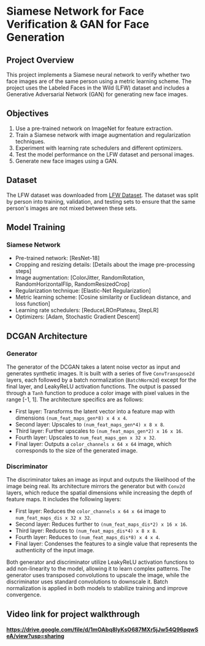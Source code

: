 # Siamese Network for Face Verification & GAN for Face Generation

## Project Overview
This project implements a Siamese neural network to verify whether two face images are of the same person using a metric learning scheme. The project uses the Labeled Faces in the Wild (LFW) dataset and includes a Generative Adversarial Network (GAN) for generating new face images.

## Objectives
1. Use a pre-trained network on ImageNet for feature extraction.
2. Train a Siamese network with image augmentation and regularization techniques.
3. Experiment with learning rate schedulers and different optimizers.
4. Test the model performance on the LFW dataset and personal images.
5. Generate new face images using a GAN.

## Dataset
The LFW dataset was downloaded from [LFW Dataset](http://vis-www.cs.umass.edu/lfw/). The dataset was split by person into training, validation, and testing sets to ensure that the same person's images are not mixed between these sets.

## Model Training
### Siamese Network
- Pre-trained network: [ResNet-18]
- Cropping and resizing details: [Details about the image pre-processing steps]
- Image augmentation: [ColorJitter, RandomRotation, RandomHorizontalFlip, RandomResizedCrop]
- Regularization technique: [Elastic-Net Regularization]
- Metric learning scheme: [Cosine similarity or Euclidean distance, and loss function]
- Learning rate schedulers: [ReduceLROnPlateau, StepLR]
- Optimizers: [Adam, Stochastic Gradient Descent]

## DCGAN Architecture

### Generator
The generator of the DCGAN takes a latent noise vector as input and generates synthetic images. It is built with a series of five `ConvTranspose2d` layers, each followed by a batch normalization (`BatchNorm2d`) except for the final layer, and LeakyReLU activation functions. The output is passed through a `Tanh` function to produce a color image with pixel values in the range [-1, 1]. The architecture specifics are as follows:

- First layer: Transforms the latent vector into a feature map with dimensions `(num_feat_maps_gen*8) x 4 x 4`.
- Second layer: Upscales to `(num_feat_maps_gen*4) x 8 x 8`.
- Third layer: Further upscales to `(num_feat_maps_gen*2) x 16 x 16`.
- Fourth layer: Upscales to `num_feat_maps_gen x 32 x 32`.
- Final layer: Outputs a `color_channels x 64 x 64` image, which corresponds to the size of the generated image.

### Discriminator
The discriminator takes an image as input and outputs the likelihood of the image being real. Its architecture mirrors the generator but with `Conv2d` layers, which reduce the spatial dimensions while increasing the depth of feature maps. It includes the following layers:

- First layer: Reduces the `color_channels x 64 x 64` image to `num_feat_maps_dis x 32 x 32`.
- Second layer: Reduces further to `(num_feat_maps_dis*2) x 16 x 16`.
- Third layer: Reduces to `(num_feat_maps_dis*4) x 8 x 8`.
- Fourth layer: Reduces to `(num_feat_maps_dis*8) x 4 x 4`.
- Final layer: Condenses the features to a single value that represents the authenticity of the input image.

Both generator and discriminator utilize LeakyReLU activation functions to add non-linearity to the model, allowing it to learn complex patterns. The generator uses transposed convolutions to upscale the image, while the discriminator uses standard convolutions to downscale it. Batch normalization is applied in both models to stabilize training and improve convergence.

## Video link for project walkthrough
#### https://drive.google.com/file/d/1mOAbq8lyKsO687MXr5jJw54Q96pqwSeA/view?usp=sharing
